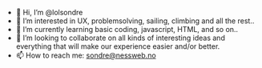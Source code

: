 - 👋 Hi, I’m @lolsondre
- 👀 I’m interested in UX, problemsolving, sailing, climbing and all the rest..
- 🌱 I’m currently learning basic coding, javascript, HTML, and so on..
- 💞️ I’m looking to collaborate on all kinds of interesting ideas and everything that will make our experience easier and/or better. 
- 📫 How to reach me: sondre@nessweb.no 

<!---
lolsondre/lolsondre is a ✨ special ✨ repository because its `README.md` (this file) appears on your GitHub profile.
You can click the Preview link to take a look at your changes.
--->
